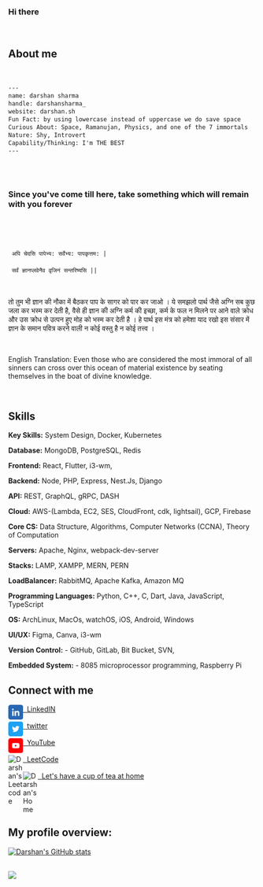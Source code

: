 
<!--
**darshansharma/darshansharma** is a ✨ _special_ ✨ repository because its `README.md` (this file) appears on your GitHub profile.

Here are some ideas to get you started:

- 🔭 I’m currently working on ...
- 🌱 I’m currently learning ...
- 👯 I’m looking to collaborate on ...
- 🤔 I’m looking for help with ...
- 💬 Ask me about ...
- 📫 How to reach me: ...
- 😄 Pronouns: ...
- ⚡ Fun fact: ...
-->
### Hi there
<br>

## About me
<br>

```
---
name: darshan sharma
handle: darshansharma_
website: darshan.sh
Fun Fact: by using lowercase instead of uppercase we do save space
Curious About: Space, Ramanujan, Physics, and one of the 7 immortals
Nature: Shy, Introvert
Capability/Thinking: I'm THE BEST
---
```

<br><br>
### Since you've come till here, take something which will remain with you forever
<br><br>
<div>
 <code>
 अपि चेदसि पापेभ्य: सर्वेभ्य: पापकृत्तम: |<br>
 सर्वं ज्ञानप्लवेनैव वृजिनं सन्तरिष्यसि ||
</code>
<br><br>
<p>
तो तुम भी ज्ञान की नौका में बैठकर पाप के सागर को पार कर जाओ । ये समझलो पार्थ जैसे अग्नि सब कुछ जला कर भस्म कर देती है, वैसे ही ज्ञान की अग्नि कर्म की इच्छा, कर्म के फल न मिलने पर आने वाले क्रोध और उस क्रोध से उत्पन हुए मोह को भस्म कर देती है । हे पार्थ इस मंत्र को हमेशा याद रखो इस संसार में ज्ञान के समान पवित्र करने वाली न कोई वस्तु है न कोई तत्त्व ।
</p><br>  
<p>
English Translation: Even those who are considered the most immoral of all sinners can cross over this ocean of material existence by seating themselves in the boat of divine knowledge.
</p>

</h4>
</div>

<br />

## Skills <br>
  
**Key Skills:** System Design, Docker, Kubernetes  
  
**Database:** MongoDB, PostgreSQL, Redis   
  
**Frontend:** React, Flutter, i3-wm,     
  
**Backend:** Node, PHP, Express, Nest.Js, Django   
  
**API:** REST, GraphQL, gRPC, DASH  
  
**Cloud:** AWS-(Lambda, EC2, SES, CloudFront, cdk, lightsail), GCP, Firebase  
  
**Core CS:** Data Structure, Algorithms, Computer Networks (CCNA), Theory of Computation 
  
**Servers:** Apache, Nginx, webpack-dev-server  
  
**Stacks:** LAMP, XAMPP, MERN, PERN  
  
**LoadBalancer:** RabbitMQ, Apache Kafka, Amazon MQ  
  
**Programming Languages:** Python, C++, C, Dart, Java, JavaScript, TypeScript  
  
**OS:** ArchLinux, MacOs, watchOS, iOS, Android, Windows  
  
**UI/UX:** Figma, Canva, i3-wm  
  
**Version Control:** - GitHub, GitLab, Bit Bucket, SVN,   
  
**Embedded System:** - 8085 microprocessor programming, Raspberry Pi  



## Connect with me


<a href="https://www.linkedin.com/in/darshansharmain/">
  <img align="left" alt="Darshan's LinkdeIN" width="30px" src="assets/linkedin-logo.png" /> &nbsp;&nbsp;LinkedIN
</a>
<br><br>
<a href="https://www.x.com/in/darshansharma_/">
  <img align="left" alt="Darshan's X" width="30px" src="assets/twitter-logo.png" />&nbsp;&nbsp;twitter
</a>
<br><br>
<a href="https://www.youtube.com/@darshansharma_/">
  <img align="left" alt="Darshan's Youtube" width="30px" src="assets/youtube-logo.png" />&nbsp;&nbsp;YouTube
</a>
<br><br>
<a href="https://leetcode.com/darshansharma_/">
  <img align="left" alt="Darshan's Leetcode" width="30px" src="https://cdn.jsdelivr.net/npm/simple-icons@v3/icons/leetcode.svg" />&nbsp;&nbsp;LeetCode
</a>
<br><br>
<a href="https://darshan.sh">
  <img align="left" alt="Darshan's Home" width="30px" src="https://dars-portfolio.s3.us-west-2.amazonaws.com/Images/favicon.png"/>&nbsp;&nbsp;Let's have a cup of tea at home
</a>

<br />
<br />



<br><br>

## My profile overview:

[![Darshan's GitHub stats](https://github-readme-stats.vercel.app/api?username=darshansharma)](https://github.com/anuraghazra/github-readme-stats)
<br />
<br />

![](https://hit.yhype.me/github/profile?user_id=14093291)
